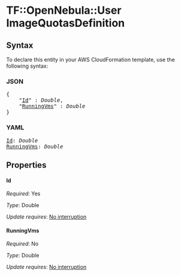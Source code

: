 # TF::OpenNebula::User ImageQuotasDefinition

## Syntax

To declare this entity in your AWS CloudFormation template, use the following syntax:

### JSON

<pre>
{
    "<a href="#id" title="Id">Id</a>" : <i>Double</i>,
    "<a href="#runningvms" title="RunningVms">RunningVms</a>" : <i>Double</i>
}
</pre>

### YAML

<pre>
<a href="#id" title="Id">Id</a>: <i>Double</i>
<a href="#runningvms" title="RunningVms">RunningVms</a>: <i>Double</i>
</pre>

## Properties

#### Id

_Required_: Yes

_Type_: Double

_Update requires_: [No interruption](https://docs.aws.amazon.com/AWSCloudFormation/latest/UserGuide/using-cfn-updating-stacks-update-behaviors.html#update-no-interrupt)

#### RunningVms

_Required_: No

_Type_: Double

_Update requires_: [No interruption](https://docs.aws.amazon.com/AWSCloudFormation/latest/UserGuide/using-cfn-updating-stacks-update-behaviors.html#update-no-interrupt)


